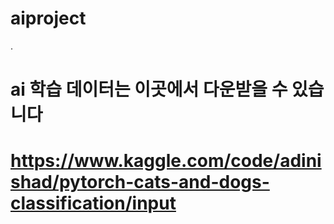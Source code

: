 # aiproject
.
# ai 학습 데이터는 이곳에서 다운받을 수 있습니다
# https://www.kaggle.com/code/adinishad/pytorch-cats-and-dogs-classification/input
